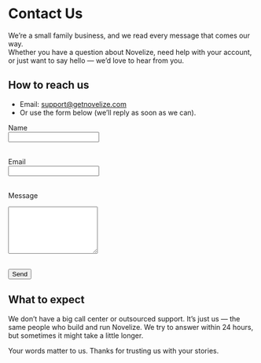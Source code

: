 # Contact Us

We’re a small family business, and we read every message that comes our way.  
Whether you have a question about Novelize, need help with your account, or just want to say hello — we’d love to hear from you.

## How to reach us

- Email: [support@getnovelize.com](mailto:support@getnovelize.com)
- Or use the form below (we’ll reply as soon as we can).

<form action="https://formspree.io/f/your-form-id" method="POST">
  <label for="name">Name</label><br>
  <input type="text" id="name" name="name" required><br><br>

<label for="email">Email</label><br>
<input type="email" id="email" name="_replyto" required><br><br>

<label for="message">Message</label><br>
<textarea id="message" name="message" rows="6" required></textarea><br><br>

<button type="submit">Send</button>

</form>

## What to expect

We don’t have a big call center or outsourced support. It’s just us — the same people who build and run Novelize. We try to answer within 24 hours, but sometimes it might take a little longer.

Your words matter to us. Thanks for trusting us with your stories.
